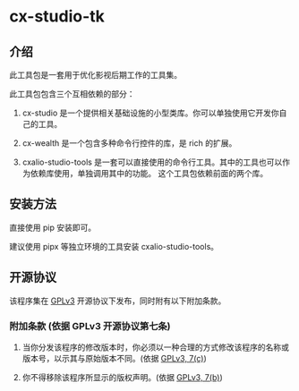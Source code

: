 # cx-studio-tk

## 介绍

此工具包是一套用于优化影视后期工作的工具集。

此工具包包含三个互相依赖的部分：

1. cx-studio
   是一个提供相关基础设施的小型类库。你可以单独使用它开发你自己的工具。

2. cx-wealth
   是一个包含多种命令行控件的库，是 rich 的扩展。

3. cxalio-studio-tools
   是一套可以直接使用的命令行工具。其中的工具也可以作为依赖库使用，单独调用其中的功能。
   这个工具包依赖前面的两个库。

## 安装方法

直接使用 pip 安装即可。

建议使用 pipx 等独立环境的工具安装 cxalio-studio-tools。

## 开源协议

该程序集在 [GPLv3](https://www.gnu.org/licenses/gpl-3.0.html) 开源协议下发布，同时附有以下附加条款。

### 附加条款 (依据 GPLv3 开源协议第七条)

1. 当你分发该程序的修改版本时，你必须以一种合理的方式修改该程序的名称或版本号，以示其与原始版本不同。(依据 [GPLv3, 7(c)](https://github.com/HMCL-dev/HMCL/blob/11820e31a85d8989e41d97476712b07e7094b190/LICENSE#L372-L374))

2. 你不得移除该程序所显示的版权声明。(依据 [GPLv3, 7(b)](https://github.com/HMCL-dev/HMCL/blob/11820e31a85d8989e41d97476712b07e7094b190/LICENSE#L368-L370))

